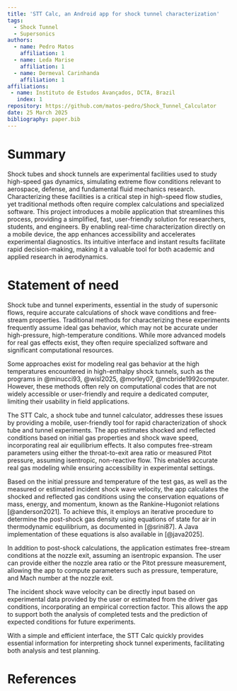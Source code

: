 ```yaml
---
title: 'STT Calc, an Android app for shock tunnel characterization'
tags:
  - Shock Tunnel
  - Supersonics
authors:
  - name: Pedro Matos
    affiliation: 1
  - name: Leda Marise
    affiliation: 1
  - name: Dermeval Carinhanda
    affiliation: 1
affiliations:
 - name: Instituto de Estudos Avançados, DCTA, Brazil
   index: 1
repository: https://github.com/matos-pedro/Shock_Tunnel_Calculator
date: 25 March 2025
bibliography: paper.bib
---
```

# Summary

Shock tubes and shock tunnels are experimental facilities used to study high-speed gas dynamics, simulating extreme flow conditions relevant to aerospace, defense, and fundamental fluid mechanics research. Characterizing these facilities is a critical step in high-speed flow studies, yet traditional methods often require complex calculations and specialized software. This project introduces a mobile application that streamlines this process, providing a simplified, fast, user-friendly solution for researchers, students, and engineers. By enabling real-time characterization directly on a mobile device, the app enhances accessibility and accelerates experimental diagnostics. Its intuitive interface and instant results facilitate rapid decision-making, making it a valuable tool for both academic and applied research in aerodynamics.

# Statement of need

Shock tube and tunnel experiments, essential in the study of supersonic flows, require accurate calculations of shock wave conditions and free-stream properties. Traditional methods for characterizing these experiments frequently assume ideal gas behavior, which may not be accurate under high-pressure, high-temperature conditions. While more advanced models for real gas effects exist, they often require specialized software and significant computational resources.

Some approaches exist for modeling real gas behavior at the high temperatures encountered in high-enthalpy shock tunnels, such as the programs in @minucci93, @wisl2025, @morley07, @mcbride1992computer. However, these methods often rely on computational codes that are not widely accessible or user-friendly and require a dedicated computer, limiting their usability in field applications.

The STT Calc, a shock tube and tunnel calculator, addresses these issues by providing a mobile, user-friendly tool for rapid characterization of shock tube and tunnel experiments. The app estimates shocked and reflected conditions based on initial gas properties and shock wave speed, incorporating real air equilibrium effects. It also computes free-stream parameters using either the throat-to-exit area ratio or measured Pitot pressure, assuming isentropic, non-reactive flow. This enables accurate real gas modeling while ensuring accessibility in experimental settings.

Based on the initial pressure and temperature of the test gas, as well as the measured or estimated incident shock wave velocity, the app calculates the shocked and reflected gas conditions using the conservation equations of mass, energy, and momentum, known as the Rankine-Hugoniot relations [@anderson2021]. To achieve this, it employs an iterative procedure to determine the post-shock gas density using equations of state for air in thermodynamic equilibrium, as documented in [@srini87]. A Java implementation of these equations is also available in [@java2025].

In addition to post-shock calculations, the application estimates free-stream conditions at the nozzle exit, assuming an isentropic expansion. The user can provide either the nozzle area ratio or the Pitot pressure measurement, allowing the app to compute parameters such as pressure, temperature, and Mach number at the nozzle exit.

The incident shock wave velocity can be directly input based on experimental data provided by the user or estimated from the driver gas conditions, incorporating an empirical correction factor. This allows the app to support both the analysis of completed tests and the prediction of expected conditions for future experiments.

With a simple and efficient interface, the STT Calc quickly provides essential information for interpreting shock tunnel experiments, facilitating both analysis and test planning.

# References
